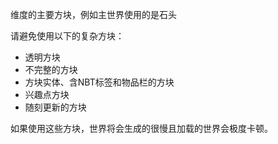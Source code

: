 维度的主要方块，例如主世界使用的是石头

请避免使用以下的复杂方块：

* 透明方块
* 不完整的方块
* 方块实体、含NBT标签和物品栏的方块
* 兴趣点方块
* 随刻更新的方块

如果使用这些方块，世界将会生成的很慢且加载的世界会极度卡顿。